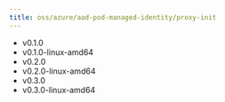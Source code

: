 ```yaml
---
title: oss/azure/aad-pod-managed-identity/proxy-init
---
```

- v0.1.0
- v0.1.0-linux-amd64
- v0.2.0
- v0.2.0-linux-amd64
- v0.3.0
- v0.3.0-linux-amd64
